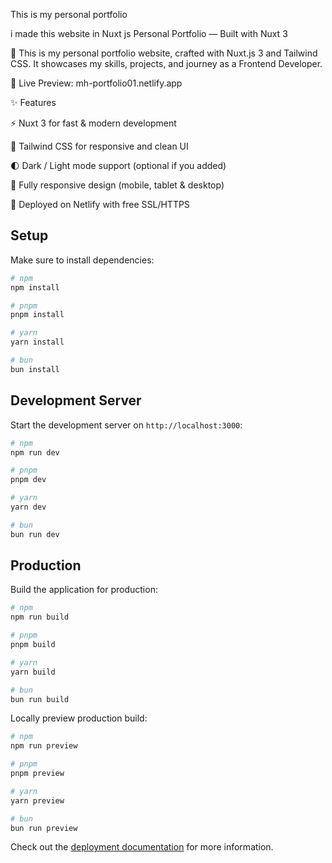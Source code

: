 This is my personal portfolio

i made this website in Nuxt js 
Personal Portfolio — Built with Nuxt 3

🚀 This is my personal portfolio website, crafted with Nuxt.js 3 and Tailwind CSS.
It showcases my skills, projects, and journey as a Frontend Developer.

🔗 Live Preview: mh-portfolio01.netlify.app

✨ Features

⚡ Nuxt 3 for fast & modern development

🎨 Tailwind CSS for responsive and clean UI

🌓 Dark / Light mode support (optional if you added)

📱 Fully responsive design (mobile, tablet & desktop)

🚀 Deployed on Netlify with free SSL/HTTPS

## Setup

Make sure to install dependencies:

```bash
# npm
npm install

# pnpm
pnpm install

# yarn
yarn install

# bun
bun install
```

## Development Server

Start the development server on `http://localhost:3000`:

```bash
# npm
npm run dev

# pnpm
pnpm dev

# yarn
yarn dev

# bun
bun run dev
```

## Production

Build the application for production:

```bash
# npm
npm run build

# pnpm
pnpm build

# yarn
yarn build

# bun
bun run build
```

Locally preview production build:

```bash
# npm
npm run preview

# pnpm
pnpm preview

# yarn
yarn preview

# bun
bun run preview
```

Check out the [deployment documentation](https://nuxt.com/docs/getting-started/deployment) for more information.

